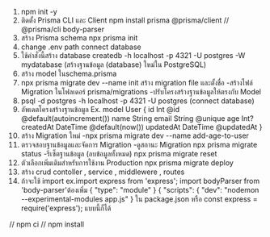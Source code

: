 1. npm init -y
2. ติดตั้ง Prisma CLI และ Client
npm install prisma @prisma/client // @prisma/cli body-parser
3. สร้าง Prisma schema
npx prisma init
4. change .env path connect database 
5. ใช้คำสั่งนี้สร้าง database createdb -h localhost -p 4321 -U postgres -W mydatabase (สร้างฐานข้อมูล (database) ใหม่ใน PostgreSQL)
6. สร้าง model ในschema.prisma 
7. npx prisma migrate dev --name init สร้าง migration file และตั้งชื่อ
-สร้างไฟล์ Migration ในโฟลเดอร์ prisma/migrations
-ปรับโครงสร้างฐานข้อมูลให้ตรงกับ Model
8. psql -d postgres -h localhost -p 4321 -U postgres (connect database)
9. อัพเดตโครงสร้างฐานข้อมูล 
Ex. model User {
  id        Int      @id @default(autoincrement())
  name      String
  email     String   @unique
  age       Int?
  createdAt DateTime @default(now())
  updatedAt DateTime @updatedAt
}
10. สร้าง Migration ใหม่
-npx prisma migrate dev --name add-age-to-user
11. ตรวจสอบฐานข้อมูลและจัดการ Migration
-ดูสถานะ Migration npx prisma migrate status
-รีเซ็ตฐานข้อมูล (ลบข้อมูลทั้งหมด) npx prisma migrate reset
12.  ตัวเลือกเพิ่มเติมสำหรับการใช้งาน Production
npx prisma migrate deploy
13. สร้าง crud contoller , service , middlewere , routes
14. ถ้าจะใช้ import ex.import express from 'express';
import bodyParser from 'body-parser'ต้องเพิ่ม 
{
  "type": "module"
}
{
  "scripts": {
    "dev": "nodemon --experimental-modules app.js"
  }
ใน package.json
หรือ 
const express = require('express');
แบบนี้ก็ได้

// npm ci
// npm install